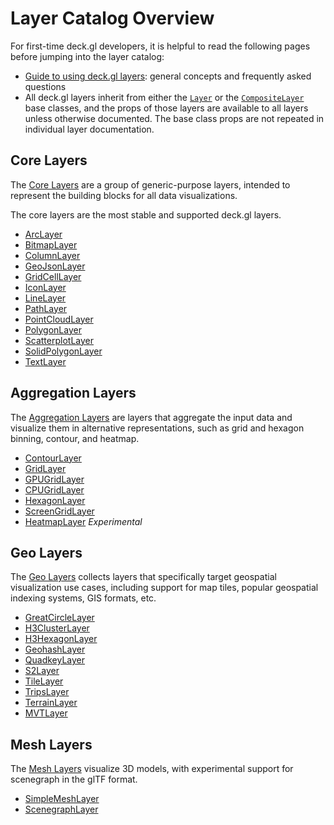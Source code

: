 # Layer Catalog Overview

For first-time deck.gl developers, it is helpful to read the following pages before jumping into the layer catalog:

* [Guide to using deck.gl layers](/docs/developer-guide/using-layers.md): general concepts and frequently asked questions
* All deck.gl layers inherit from either the [`Layer`](/docs/api-reference/core/layer.md) or the [`CompositeLayer`](/docs/api-reference/core/composite-layer.md) base classes, and the props of those layers are available to all layers unless otherwise documented. The base class props are not repeated in individual layer documentation.


## Core Layers

The [Core Layers](https://www.npmjs.com/package/@deck.gl/layers) are a group of generic-purpose layers, intended to represent the building blocks for all data visualizations.

The core layers are the most stable and supported deck.gl layers.

  - [ArcLayer](/docs/api-reference/layers/arc-layer.md)
  - [BitmapLayer](/docs/api-reference/layers/bitmap-layer.md)
  - [ColumnLayer](/docs/api-reference/layers/column-layer.md)
  - [GeoJsonLayer](/docs/api-reference/layers/geojson-layer.md)
  - [GridCellLayer](/docs/api-reference/layers/grid-cell-layer.md)
  - [IconLayer](/docs/api-reference/layers/icon-layer.md)
  - [LineLayer](/docs/api-reference/layers/line-layer.md)
  - [PathLayer](/docs/api-reference/layers/path-layer.md)
  - [PointCloudLayer](/docs/api-reference/layers/point-cloud-layer.md)
  - [PolygonLayer](/docs/api-reference/layers/polygon-layer.md)
  - [ScatterplotLayer](/docs/api-reference/layers/scatterplot-layer.md)
  - [SolidPolygonLayer](/docs/api-reference/layers/solid-polygon-layer.md)
  - [TextLayer](/docs/api-reference/layers/text-layer.md)

## Aggregation Layers

The [Aggregation Layers](https://www.npmjs.com/package/@deck.gl/aggregation-layers) are layers that aggregate the input data and visualize them in alternative representations, such as grid and hexagon binning, contour, and heatmap.

  - [ContourLayer](/docs/api-reference/aggregation-layers/contour-layer.md)
  - [GridLayer](/docs/api-reference/aggregation-layers/grid-layer.md)
  - [GPUGridLayer](/docs/api-reference/aggregation-layers/gpu-grid-layer.md)
  - [CPUGridLayer](/docs/api-reference/aggregation-layers/cpu-grid-layer.md)
  - [HexagonLayer](/docs/api-reference/aggregation-layers/hexagon-layer.md)
  - [ScreenGridLayer](/docs/api-reference/aggregation-layers/screen-grid-layer.md)
  - [HeatmapLayer](/docs/api-reference/aggregation-layers/heatmap-layer.md) *Experimental*

## Geo Layers

The [Geo Layers](https://www.npmjs.com/package/@deck.gl/geo-layers) collects layers that specifically target geospatial visualization use cases, including support for map tiles, popular geospatial indexing systems, GIS formats, etc.

  - [GreatCircleLayer](/docs/api-reference/geo-layers/great-circle-layer.md)
  - [H3ClusterLayer](/docs/api-reference/geo-layers/h3-cluster-layer.md)
  - [H3HexagonLayer](/docs/api-reference/geo-layers/h3-hexagon-layer.md)
  - [GeohashLayer](/docs/api-reference/geo-layers/geohash-layer.md)
  - [QuadkeyLayer](/docs/api-reference/geo-layers/quadkey-layer.md)
  - [S2Layer](/docs/api-reference/geo-layers/s2-layer.md)
  - [TileLayer](/docs/api-reference/geo-layers/tile-layer.md)
  - [TripsLayer](/docs/api-reference/geo-layers/trips-layer.md)
  - [TerrainLayer](/docs/api-reference/geo-layers/terrain-layer.md)
  - [MVTLayer](/docs/api-reference/geo-layers/mvt-layer.md)

## Mesh Layers

The [Mesh Layers](https://www.npmjs.com/package/@deck.gl/mesh-layers) visualize 3D models, with experimental support for scenegraph in the glTF format.

  - [SimpleMeshLayer](/docs/api-reference/mesh-layers/simple-mesh-layer.md)
  - [ScenegraphLayer](/docs/api-reference/mesh-layers/scenegraph-layer.md)
